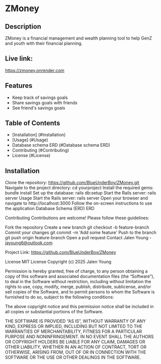 # ZMoney
Description
-
ZMoney is a financial management and wealth planning tool to help GenZ and youth with their financial planning. 

Live link:
-
https://zmoney.onrender.com

Features
-
- Keep track of savings goals
- Share savings goals with friends
- See friend's savings goals

Table of Contents
-
- [Installation] (#Installation)
- [Usage] (#Usage)
- Database schema ERD (#Database schema ERD)
- Contributing (#Contributing)
- License (#License)
 
Installation
- 
Clone the repository:
https://github.com/BlueUnderBoy/ZMoney.git
Navigate to the project directory:
cd yourproject
Install the required gems:
bundle install
Set up the database:
rails db:setup
Start the Rails server:
rails server
Usage
Start the Rails server:
rails server
Open your browser and navigate to http://localhost:3000
Follow the on-screen instructions to use the application
Database Schema (ERD)
ERD

Contributing
Contributions are welcome! Please follow these guidelines:

Fork the repository
Create a new branch
git checkout -b feature-branch
Commit your changes
git commit -m 'Add some feature'
Push to the branch
git push origin feature-branch
Open a pull request
Contact
Jalen Young - jayoung6@outlook.com

Project Link: https://github.com/BlueUnderBoy/ZMoney

License
MIT License Copyright (c) 2025 Jalen Young

Permission is hereby granted, free of charge, to any person obtaining a copy of this software and associated documentation files (the “Software”), to deal in the Software without restriction, including without limitation the rights to use, copy, modify, merge, publish, distribute, sublicense, and/or sell copies of the Software, and to permit persons to whom the Software is furnished to do so, subject to the following conditions:

The above copyright notice and this permission notice shall be included in all copies or substantial portions of the Software.

THE SOFTWARE IS PROVIDED “AS IS”, WITHOUT WARRANTY OF ANY KIND, EXPRESS OR IMPLIED, INCLUDING BUT NOT LIMITED TO THE WARRANTIES OF MERCHANTABILITY, FITNESS FOR A PARTICULAR PURPOSE AND NONINFRINGEMENT. IN NO EVENT SHALL THE AUTHORS OR COPYRIGHT HOLDERS BE LIABLE FOR ANY CLAIM, DAMAGES OR OTHER LIABILITY, WHETHER IN AN ACTION OF CONTRACT, TORT OR OTHERWISE, ARISING FROM, OUT OF OR IN CONNECTION WITH THE SOFTWARE OR THE USE OR OTHER DEALINGS IN THE SOFTWARE.

